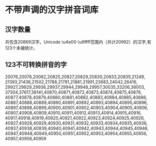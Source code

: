 # 不带声调的汉字拼音词库
## 汉字数量
共包含20869汉字。Unicode \u4e00-\u9ffff范围内（共计20992）的汉字,有123个未被统计。
## 123不可转换拼音的字
20076,20078,20082,20825,20827,20829,20830,20833,20835,21249,
21393,21436,21502,21788,21791,21881,21991,23683,24042,26416,
29927,29929,29936,29937,29944,29948,29957,30035,33206,36003,
37304,37617,38141,40870,40871,40872,40873,40874,40875,40876,
40877,40878,40879,40880,40881,40882,40883,40884,40885,40886,
40887,40888,40889,40890,40891,40892,40893,40894,40895,40896,
40897,40898,40899,40900,40901,40902,40903,40904,40905,40906,
40907,40908,40909,40910,40911,40912,40913,40914,40915,40916,
40917,40918,40919,40920,40921,40922,40923,40924,40925,40926,
40927,40928,40929,40930,40931,40932,40933,40934,40935,40936,
40937,40938,40939,40940,40941,40942,40943,40944,40945,40946,
40947,40948,40949,40950,40951,40952,40953,40954,40955,40956,
40957,40958,40959
